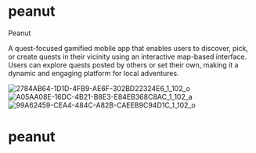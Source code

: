 # peanut
Peanut

A quest-focused gamified mobile app that enables users to discover, pick, or create quests in their vicinity using an interactive map-based interface. Users can explore quests posted by others or set their own, making it a dynamic and engaging platform for local adventures.

![2784AB64-1D1D-4FB9-AE6F-302BD22324E6_1_102_o](https://github.com/user-attachments/assets/cff42ca6-c763-4d8f-9d79-67029363a007)
![A05AA08E-16DC-4B21-B8E3-E84EB368C8AC_1_102_a](https://github.com/user-attachments/assets/6786b18c-c027-4001-9b39-a976227a2d43)
![99A62459-CEA4-484C-A82B-CAEEB9C94D1C_1_102_o](https://github.com/user-attachments/assets/b75fae38-b33d-4a89-b9c5-e7df45e7bc51)



# peanut
